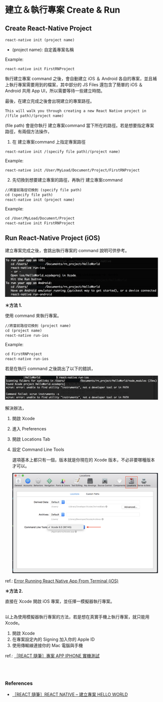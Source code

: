 # 建立＆執行專案 Create & Run


## Create React-Native Project

```
react-native init (project name)
```

* (project name): 自定義專案名稱

Example:

```
react-native init FirstRNProject
```

執行建立專案 command 之後，會自動建立 iOS ＆ Android 各自的專案，並且補上執行專案需要用到的檔案，其中部分的 JS Files 還包含了簡單的 iOS ＆ Android 共用 App UI，所以需要等待一些建立時間。

最後，在建立完成之後會出現建立的專案路徑。

```
This will walk you through creating a new React Native project in /(file path)/(project name)
```

(file path) 會是你執行 建立專案command 當下所在的路徑。若是想要指定專案路徑，有兩個方法操作，

1. 在 建立專案command 上指定專案路徑

```
react-native init /(specify file path)/(project name)
```

Example:

```
react-native init /User/MyLoad/Document/Project/FirstRNProject
```

2. 先切換到想要建立專案的路徑，再執行 建立專案command

```
//將當前路徑切換到 (specify file path)
cd (specify file path)
react-native init (project name)
```

Example:

```
cd /User/MyLoad/Document/Project
react-native init FirstRNProject
```

## Run React-Native Project (iOS)

建立專案完成之後，會跳出執行專案的 command 說明可供參考。

![Run iOSAndroid](/images/run_iosandroid_pj.png)

**＊方法 1.**

使用 command 來執行專案。

```
//將當前路徑切換到 (project name)
cd (project name)
react-native run-ios
```

Example:

```
cd FirstRNProject
react-native run-ios
```

若是在執行 command 之後跳出了以下的錯誤，

![Run iOS Error](/images/run_ios_error.png)

解決辦法，

1. 開啟 Xcode
2. 進入 Preferences
3. 開啟 Locations Tab
4. 設定 Command Line Tools

    選項基本上都只有一個，版本就是你現在的 Xcode 版本，不必非要哪種版本才可以。

    ![Setup Cmd Line](/images/setup_xcode_cmdline.png)

ref.: [Error Running React Native App From Terminal (iOS)](https://stackoverflow.com/questions/39778607/error-running-react-native-app-from-terminal-ios)

**＊方法 2.**

直接在 Xcode 開啟 iOS 專案，並任擇一模擬器執行專案。

<br>
以上為使用模擬器執行專案的方法，若是想在真實手機上執行專案，就只能用 Xcode。

1. 開啟 Xcode
2. 在專案設定內的 Signing 加入你的 Apple ID
3. 使用傳輸線連接你的 Mac 電腦與手機

ref.: [［REACT 隨筆］專案 APP IPHONE 實機測試](https://4xsc.com/react-app-on-iphone/)

<br><br>
### References

* [［REACT 隨筆］REACT NATIVE – 建立專案 HELLO WORLD](https://4xsc.com/react-native-hello-world/)
